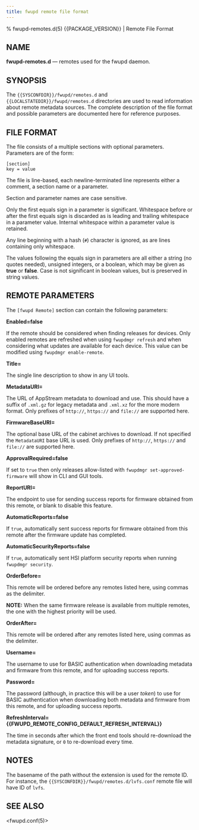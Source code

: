 ```yaml
---
title: fwupd remote file format
---
```


% fwupd-remotes.d(5) {{PACKAGE_VERSION}} | Remote File Format

## NAME

**fwupd-remotes.d** — remotes used for the fwupd daemon.

## SYNOPSIS

The `{{SYSCONFDIR}}/fwupd/remotes.d` and `{{LOCALSTATEDIR}}/fwupd/remotes.d` directories are
used to read information about remote metadata sources.
The complete description of the file format and possible parameters are documented here for
reference purposes.

## FILE FORMAT

The file consists of a multiple sections with optional parameters. Parameters are of the form:

```text
[section]
key = value
```

The file is line-based, each newline-terminated line represents either a comment, a section name or
a parameter.

Section and parameter names are case sensitive.

Only the first equals sign in a parameter is significant.
Whitespace before or after the first equals sign is discarded as is leading and trailing whitespace
in a parameter value.
Internal whitespace within a parameter value is retained.

Any line beginning with a hash (`#`) character is ignored, as are lines containing only whitespace.

The values following the equals sign in parameters are all either a string (no quotes needed),
unsigned integers, or a boolean, which may be given as **true** or **false**.
Case is not significant in boolean values, but is preserved in string values.

## REMOTE PARAMETERS

The `[fwupd Remote]` section can contain the following parameters:

**Enabled=false**

  If the remote should be considered when finding releases for devices.
  Only enabled remotes are refreshed when using `fwupdmgr refresh` and when considering what updates
  are available for each device. This value can be modified using `fwupdmgr enable-remote`.

**Title=**

  The single line description to show in any UI tools.

**MetadataURI=**

  The URL of AppStream metadata to download and use. This should have a suffix of `.xml.gz` for
  legacy metadata and `.xml.xz` for the more modern format.
  Only prefixes of `http://`, `https://` and `file://` are supported here.

**FirmwareBaseURI=**

  The optional base URL of the cabinet archives to download.
  If not specified the `MetadataURI` base URL is used.
  Only prefixes of `http://`, `https://` and `file://` are supported here.

**ApprovalRequired=false**

  If set to `true` then only releases allow-listed with `fwupdmgr set-approved-firmware` will show
  in CLI and GUI tools.

**ReportURI=**

  The endpoint to use for sending success reports for firmware obtained from this remote,
  or blank to disable this feature.

**AutomaticReports=false**

  If `true`, automatically sent success reports for firmware obtained from this remote after the
  firmware update has completed.

**AutomaticSecurityReports=false**

  If `true`, automatically sent HSI platform security reports when running `fwupdmgr security`.

**OrderBefore=**

  This remote will be ordered before any remotes listed here, using commas as the delimiter.

  **NOTE:** When the same firmware release is available from multiple remotes, the one with the
  highest priority will be used.

**OrderAfter=**

  This remote will be ordered after any remotes listed here, using commas as the delimiter.

**Username=**

  The username to use for BASIC authentication when downloading metadata and firmware from this
  remote, and for uploading success reports.

**Password=**

  The password (although, in practice this will be a user *token*) to use for BASIC authentication
  when downloading both metadata and firmware from this remote, and for uploading success reports.

**RefreshInterval={{FWUPD_REMOTE_CONFIG_DEFAULT_REFRESH_INTERVAL}}**

  The time in seconds after which the front end tools should re-download the metadata signature,
  or `0` to re-download every time.

## NOTES

The basename of the path without the extension is used for the remote ID.
For instance, the `{{SYSCONFDIR}}/fwupd/remotes.d/lvfs.conf` remote file will have ID of `lvfs`.

## SEE ALSO

<fwupd.conf(5)>
